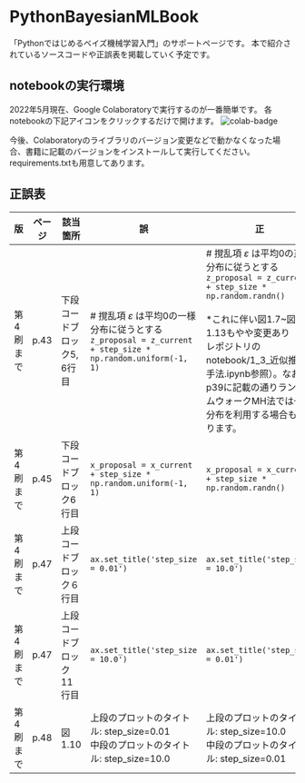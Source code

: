 # PythonBayesianMLBook
「Pythonではじめるベイズ機械学習入門」のサポートページです。
本で紹介されているソースコードや正誤表を掲載していく予定です。

## notebookの実行環境
2022年5月現在、Google Colaboratoryで実行するのが一番簡単です。 各notebookの下記アイコンをクリックするだけで開けます。 
![colab-badge](https://colab.research.google.com/assets/colab-badge.svg)

今後、Colaboratoryのライブラリのバージョン変更などで動かなくなった場合、書籍に記載のバージョンをインストールして実行してください。requirements.txtも用意してあります。 

## 正誤表

| 版 | ページ | 該当箇所 | 誤 | 正 |
| --- | --- | --- | --- | --- |
| 第4刷まで | p.43 | 下段コードブロック5, 6行目 | # 撹乱項 $\varepsilon$ は平均0の一様分布に従うとする<br>`z_proposal = z_current + step_size * np.random.uniform(-1, 1)` | # 撹乱項 $\varepsilon$ は平均0の正規分布に従うとする<br>`z_proposal = z_current + step_size * np.random.randn()`<br><br>*これに伴い図1.7~図1.13もやや変更あり（本レポジトリのnotebook/1_3_近似推論手法.ipynb参照）。なお、p39に記載の通りランダムウォークMH法では一様分布を利用する場合もあります。 |
| 第4刷まで | p.45 | 下段コードブロック6行目 | `x_proposal = x_current + step_size * np.random.uniform(-1, 1)` | `x_proposal = x_current + step_size * np.random.randn()` |
| 第4刷まで | p.47 | 上段コードブロック６行目 | `ax.set_title('step_size = 0.01')` | `ax.set_title('step_size = 10.0')` |
| 第4刷まで | p.47 | 上段コードブロック11行目 | `ax.set_title('step_size = 10.0')` | `ax.set_title('step_size = 0.01')` |
| 第4刷まで | p.48 | 図 1.10 | 上段のプロットのタイトル: step_size=0.01<br>中段のプロットのタイトル: step_size=10.0 | 上段のプロットのタイトル: step_size=10.0<br>中段のプロットのタイトル: step_size=0.01 |
